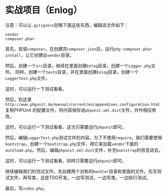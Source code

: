 # 实战项目（Enlog）

注意：可以让`.gitignore`忽略下面这些东西，编辑该文件如下：

    vendor
    composer.phar

首先，安装`composer`。在创建完`composer.json`后，运行`php composer.phar install`，让它创建出`vendor`目录。

然后，创建一个`src`目录，继续在里面创建`Enlog`目录，创建一个`Logger.php`文件。
同样，创建一个`tests`目录，并在里面创建`Enlog`目录，创建一个`LoggerTest.php`文件。

这时，可以运行一下测试看看。

然后，到这里`http://www.phpunit.de/manual/current/en/appendixes.configuration.html`复制PHPUnit
的配置文件，将内容保存进`phpunit.xml.dist`文件，并作相应修改。

这时，可以运行一下测试看看，这次只需要运行`phpunit`即可。

然后，编辑`LoggerTest.php`测试文件的内容。为了不使用`require`，我们需要使用`bootstrap`，创建一个`bootstrap.php`文件，用它来加载`vendor`下面的`autoload.php`。然后，编辑`phpunit.xml.dist`文件，补充`bootstrap`的信息进去。

这时，可以运行一下测试看看，同样只需要运行`phpunit`即可。

继续编辑我们的测试文件。先创建两个对称的`Handler`目录和里面的文件。先写测试文件，再写类，这是TDD开发。一边写测试，一边写类，一边执行测试。

最后，写`index.php`。
